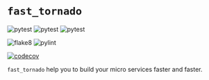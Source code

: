 # `fast_tornado`

![pytest](https://github.com/zqmillet/fast_tornado/workflows/pytest%20on%20ubuntu/badge.svg)
![pytest](https://github.com/zqmillet/fast_tornado/workflows/pytest%20on%20macos/badge.svg)
![pytest](https://github.com/zqmillet/fast_tornado/workflows/pytest%20on%20windows/badge.svg)

![flake8](https://github.com/zqmillet/fast_tornado/workflows/flake8/badge.svg)
![pylint](https://github.com/zqmillet/fast_tornado/workflows/pylint/badge.svg)

[![codecov](https://codecov.io/gh/zqmillet/fast_tornado/branch/master/graph/badge.svg)](https://codecov.io/gh/zqmillet/fast_tornado)

`fast_tornado` help you to build your micro services faster and faster.

